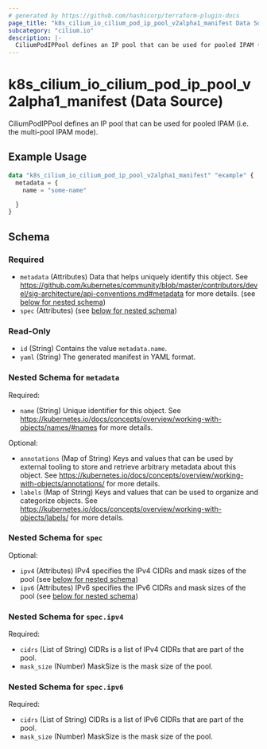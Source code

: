 ```yaml
---
# generated by https://github.com/hashicorp/terraform-plugin-docs
page_title: "k8s_cilium_io_cilium_pod_ip_pool_v2alpha1_manifest Data Source - terraform-provider-k8s"
subcategory: "cilium.io"
description: |-
  CiliumPodIPPool defines an IP pool that can be used for pooled IPAM (i.e. the multi-pool IPAM mode).
---
```


# k8s_cilium_io_cilium_pod_ip_pool_v2alpha1_manifest (Data Source)

CiliumPodIPPool defines an IP pool that can be used for pooled IPAM (i.e. the multi-pool IPAM mode).

## Example Usage

```terraform
data "k8s_cilium_io_cilium_pod_ip_pool_v2alpha1_manifest" "example" {
  metadata = {
    name = "some-name"

  }
}
```

<!-- schema generated by tfplugindocs -->
## Schema

### Required

- `metadata` (Attributes) Data that helps uniquely identify this object. See https://github.com/kubernetes/community/blob/master/contributors/devel/sig-architecture/api-conventions.md#metadata for more details. (see [below for nested schema](#nestedatt--metadata))
- `spec` (Attributes) (see [below for nested schema](#nestedatt--spec))

### Read-Only

- `id` (String) Contains the value `metadata.name`.
- `yaml` (String) The generated manifest in YAML format.

<a id="nestedatt--metadata"></a>
### Nested Schema for `metadata`

Required:

- `name` (String) Unique identifier for this object. See https://kubernetes.io/docs/concepts/overview/working-with-objects/names/#names for more details.

Optional:

- `annotations` (Map of String) Keys and values that can be used by external tooling to store and retrieve arbitrary metadata about this object. See https://kubernetes.io/docs/concepts/overview/working-with-objects/annotations/ for more details.
- `labels` (Map of String) Keys and values that can be used to organize and categorize objects. See https://kubernetes.io/docs/concepts/overview/working-with-objects/labels/ for more details.


<a id="nestedatt--spec"></a>
### Nested Schema for `spec`

Optional:

- `ipv4` (Attributes) IPv4 specifies the IPv4 CIDRs and mask sizes of the pool (see [below for nested schema](#nestedatt--spec--ipv4))
- `ipv6` (Attributes) IPv6 specifies the IPv6 CIDRs and mask sizes of the pool (see [below for nested schema](#nestedatt--spec--ipv6))

<a id="nestedatt--spec--ipv4"></a>
### Nested Schema for `spec.ipv4`

Required:

- `cidrs` (List of String) CIDRs is a list of IPv4 CIDRs that are part of the pool.
- `mask_size` (Number) MaskSize is the mask size of the pool.


<a id="nestedatt--spec--ipv6"></a>
### Nested Schema for `spec.ipv6`

Required:

- `cidrs` (List of String) CIDRs is a list of IPv6 CIDRs that are part of the pool.
- `mask_size` (Number) MaskSize is the mask size of the pool.
